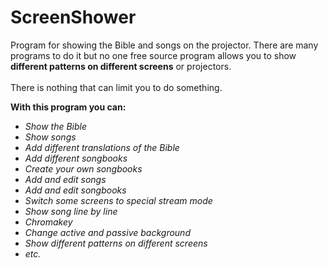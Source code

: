 # ScreenShower
Program for showing the Bible and songs on the projector.
There are many programs to do it but no one free source program allows you to show <b>different patterns on different screens</b> or projectors.
<br><br>
There is nothing that can limit you to do something.

<b>With this program you can:</b>
<ul>
<li><i>Show the Bible</i></li>
<li><i>Show songs</i></li>
<li><i>Add different translations of the Bible</i></li>
<li><i>Add different songbooks</i></li>
<li><i>Create your own songbooks</i></li>
<li><i>Add and edit songs</i></li>
<li><i>Add and edit songbooks</i></li>
<li><i>Switch some screens to special stream mode</i></li>
<li><i>Show song line by line</i></li>
<li><i>Chromakey</i></li>
<li><i>Change active and passive background</i></li>
<li><i>Show different patterns on different screens</i></li>
<li><i>etc.</i></li>
</ul>


